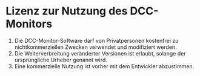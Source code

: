 # Lizenz zur Nutzung des DCC-Monitors 

1. Die DCC-Monitor-Software darf von Privatpersonen kostenfrei zu nichtkommerziellen Zwecken verwendet und modifiziert werden.
2. Die Weiterverbreitung veränderter Versionen ist erlaubt, solange der ursprüngliche Urheber genannt wird.
3. Eine kommerzielle Nutzung ist vorher mit dem Entwickler abzustimmen.
